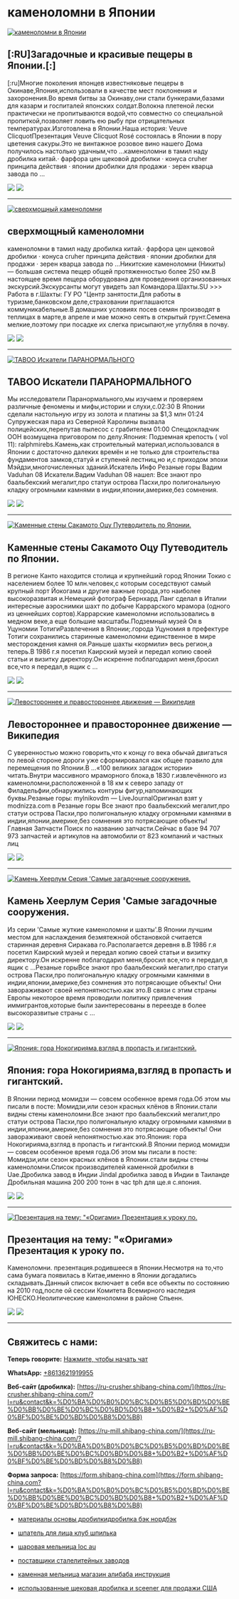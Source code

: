 # каменоломни в Японии

<a href="https://swt.shibang-china.com/?l=ru&img&k=%D0%BA%D0%B0%D0%BC%D0%B5%D0%BD%D0%BE%D0%BB%D0%BE%D0%BC%D0%BD%D0%B8+%D0%B2+%D0%AF%D0%BF%D0%BE%D0%BD%D0%B8%D0%B8" target="_blank">![каменоломни в Японии](http://static.shibang-china.com/all-800x300/1363.jpg)</a>

## [:RU]Загадочные и красивые пещеры в Японии.[:]
[:ru]Многие поколения японцев известняковые пещеры в Окинаве,Япония,использовали в качестве мест поклонения и захоронения.Во время битвы за Окинаву,они стали бункерами,базами для казарм и госпиталей японских солдат.Волокна плетеной лески практически не пропитываются водой,что совместно со специальной пропиткой,позволяет ловить ею рыбу при отрицательных температурах.Изготовлена в Японии.Наша история: Veuve ClicquotПрезентация Veuve Clicquot Ros&#233; состоялась в Японии в пору цветения сакуры.Это не винтажное розовое вино нашего Дома получилось настолько удачным,что …каменоломни в тамил наду дробилка китай.&#183; фарфора цен щековой дробилки &#183; конуса cruher принципа действия &#183; японии дробилки для продажи &#183; зерен кварца завода по …


<a href="https://whatsapp.shibangsoft.com/WhatsApp.php" target="_blank" title="WhatsApp">![](http://static.shibang-china.com/icon/whatsapp.png)</a> <a href="https://swt.shibang-china.com/?l=ru&icon&k=%D0%BA%D0%B0%D0%BC%D0%B5%D0%BD%D0%BE%D0%BB%D0%BE%D0%BC%D0%BD%D0%B8+%D0%B2+%D0%AF%D0%BF%D0%BE%D0%BD%D0%B8%D0%B8" target="_blank">![](http://static.shibang-china.com/icon/chat-ru.png)</a>

---

<a href="https://swt.shibang-china.com/?l=ru&img&k=%D0%BA%D0%B0%D0%BC%D0%B5%D0%BD%D0%BE%D0%BB%D0%BE%D0%BC%D0%BD%D0%B8+%D0%B2+%D0%AF%D0%BF%D0%BE%D0%BD%D0%B8%D0%B8" target="_blank">![сверхмощный каменоломни](http://static.shibang-china.com/all-800x300/1074.jpg)</a>

## сверхмощный каменоломни
каменоломни в тамил наду дробилка китай.&#183; фарфора цен щековой дробилки &#183; конуса cruher принципа действия &#183; японии дробилки для продажи &#183; зерен кварца завода по …Никитские каменоломни (Никиты) — большая система пещер общей протяженностью более 250 км.В настоящее время пещера оборудована для проведения организованных экскурсий.Экскурсанты могут увидеть зал Командора.Шахты.SU &gt;&gt;&gt; Работа в г.Шахты: ГУ РО &quot;Центр занятости.Для работы в туризме,банковском деле,страховании приглашаются коммуникабельные.В домашних условиях посев семян производят в теплицах в марте,в апреле и мае можно сеять в открытый грунт.Семена мелкие,поэтому при посадке их слегка присыпают,не углубляя в почву.


<a href="https://whatsapp.shibangsoft.com/WhatsApp.php" target="_blank" title="WhatsApp">![](http://static.shibang-china.com/icon/whatsapp.png)</a> <a href="https://swt.shibang-china.com/?l=ru&icon&k=%D0%BA%D0%B0%D0%BC%D0%B5%D0%BD%D0%BE%D0%BB%D0%BE%D0%BC%D0%BD%D0%B8+%D0%B2+%D0%AF%D0%BF%D0%BE%D0%BD%D0%B8%D0%B8" target="_blank">![](http://static.shibang-china.com/icon/chat-ru.png)</a>

---

<a href="https://swt.shibang-china.com/?l=ru&img&k=%D0%BA%D0%B0%D0%BC%D0%B5%D0%BD%D0%BE%D0%BB%D0%BE%D0%BC%D0%BD%D0%B8+%D0%B2+%D0%AF%D0%BF%D0%BE%D0%BD%D0%B8%D0%B8" target="_blank">![TABOO Искатели ПАРАНОРМАЛЬНОГО](http://static.shibang-china.com/all-800x300/64.jpg)</a>

## TABOO Искатели ПАРАНОРМАЛЬНОГО
Мы исследователи Паранормального,мы изучаем и проверяем различные феномены и мифы,истории и слухи,с.02:30 В Японии сделали настольную игру из золота и платины за $1,3 млн 01:24 Супружеская пара из Северной Каролины вызвала полицейских,перепутав пылесос с грабителем 01:00 Спецдокладчик ООН возмущена приговором по делу.Япония: Подземная крепость ( vol 11): ralphmirebs.Камень,как строительный материал,использовался в Японии с достаточно далеких времён и не только для строительства фундаментов замков,статуй и ступеней лестниц,но и,с приходом эпохи Мэйдзи,многочисленных зданий.Искатель Инфо Резаные горы Вадим Vaduhan 08 Искатели.Вадим Vaduhan 08 нашел: Все знают про баальбекский мегалит,про статуи острова Пасхи,про полигональную кладку огромными камнями в индии,японии,америке,без сомнения.


<a href="https://whatsapp.shibangsoft.com/WhatsApp.php" target="_blank" title="WhatsApp">![](http://static.shibang-china.com/icon/whatsapp.png)</a> <a href="https://swt.shibang-china.com/?l=ru&icon&k=%D0%BA%D0%B0%D0%BC%D0%B5%D0%BD%D0%BE%D0%BB%D0%BE%D0%BC%D0%BD%D0%B8+%D0%B2+%D0%AF%D0%BF%D0%BE%D0%BD%D0%B8%D0%B8" target="_blank">![](http://static.shibang-china.com/icon/chat-ru.png)</a>

---

<a href="https://swt.shibang-china.com/?l=ru&img&k=%D0%BA%D0%B0%D0%BC%D0%B5%D0%BD%D0%BE%D0%BB%D0%BE%D0%BC%D0%BD%D0%B8+%D0%B2+%D0%AF%D0%BF%D0%BE%D0%BD%D0%B8%D0%B8" target="_blank">![Каменные стены Сакамото Оцу Путеводитель по Японии.](http://static.shibang-china.com/all-800x300/882.jpg)</a>

## Каменные стены Сакамото Оцу Путеводитель по Японии.
В регионе Канто находится столица и крупнейший город Японии Токио с населением более 10 млн.человек,с которым соседствуют самый крупный порт Йокогама и другие важные города,это наиболее высокоразвитая и.Немецкий фотограф Бернхард Ланг сделал в Италии интересные аэроснимки шахт по добыче Каррарского мрамора (одного из ценнейших сортов).Каррарские каменоломни использовались в медном веке,а еще большие масштабы.Подземный музей Оя в Уцуномии ТотигиРазвлечения в Японии;.города Уцуномия в префектуре Тотиги сохранились старинные каменоломни единственное в мире месторождения камня оя.Раньше шахты &#171;кормили&#187; весь регион,а теперь.В 1986 г.я посетил Каирский музей и передал копию своей статьи и визитку директору.Он искренне поблагодарил меня,бросил все,что я передал,в ящик с …


<a href="https://whatsapp.shibangsoft.com/WhatsApp.php" target="_blank" title="WhatsApp">![](http://static.shibang-china.com/icon/whatsapp.png)</a> <a href="https://swt.shibang-china.com/?l=ru&icon&k=%D0%BA%D0%B0%D0%BC%D0%B5%D0%BD%D0%BE%D0%BB%D0%BE%D0%BC%D0%BD%D0%B8+%D0%B2+%D0%AF%D0%BF%D0%BE%D0%BD%D0%B8%D0%B8" target="_blank">![](http://static.shibang-china.com/icon/chat-ru.png)</a>

---

<a href="https://swt.shibang-china.com/?l=ru&img&k=%D0%BA%D0%B0%D0%BC%D0%B5%D0%BD%D0%BE%D0%BB%D0%BE%D0%BC%D0%BD%D0%B8+%D0%B2+%D0%AF%D0%BF%D0%BE%D0%BD%D0%B8%D0%B8" target="_blank">![Левостороннее и правостороннее движение — Википедия](http://static.shibang-china.com/all-800x300/1406.jpg)</a>

## Левостороннее и правостороннее движение — Википедия
С уверенностью можно говорить,что к концу го века обычай двигаться по левой стороне дороги уже сформировался как общее правило для перемещения по Японии.В …&#171;100 великих загадок истории&#187; читать.Внутри массивного мраморного блока,в 1830 г.извлечённого из каменоломни,расположенной в 18 км к северо западу от Филадельфии,обнаружились контуры фигур,напоминающих буквы.Резаные горы: mylnikovdm — LiveJournalОригинал взят у modnizza.com в Резаные горы Все знают про баальбекский мегалит,про статуи острова Пасхи,про полигональную кладку огромными камнями в индии,японии,америке,без сомнения это потрясающие объекты!Главная Запчасти Поиск по названию запчасти.Сейчас в базе 94 707 973 запчастей и артикулов на автомобили от 823 компаний и частных лиц


<a href="https://whatsapp.shibangsoft.com/WhatsApp.php" target="_blank" title="WhatsApp">![](http://static.shibang-china.com/icon/whatsapp.png)</a> <a href="https://swt.shibang-china.com/?l=ru&icon&k=%D0%BA%D0%B0%D0%BC%D0%B5%D0%BD%D0%BE%D0%BB%D0%BE%D0%BC%D0%BD%D0%B8+%D0%B2+%D0%AF%D0%BF%D0%BE%D0%BD%D0%B8%D0%B8" target="_blank">![](http://static.shibang-china.com/icon/chat-ru.png)</a>

---

<a href="https://swt.shibang-china.com/?l=ru&img&k=%D0%BA%D0%B0%D0%BC%D0%B5%D0%BD%D0%BE%D0%BB%D0%BE%D0%BC%D0%BD%D0%B8+%D0%B2+%D0%AF%D0%BF%D0%BE%D0%BD%D0%B8%D0%B8" target="_blank">![Камень Хеерлум Серия 'Самые загадочные сооружения.](http://static.shibang-china.com/all-800x300/642.jpg)</a>

## Камень Хеерлум Серия 'Самые загадочные сооружения.
Из серии 'Самые жуткие каменоломни и шахты'.В Японии лучшим местом для наслаждения безмятежной обстановкой считается старинная деревня Сиракава го.Располагается деревня в.В 1986 г.я посетил Каирский музей и передал копию своей статьи и визитку директору.Он искренне поблагодарил меня,бросил все,что я передал,в ящик с …Резаные горыВсе знают про баальбекский мегалит,про статуи острова Пасхи,про полигональную кладку огромными камнями в индии,японии,америке,без сомнения это потрясающие объекты! Они завораживают своей непонятностью.как это.В связи с этим страны Европы некоторое время проводили политику привлечения иммигрантов,которые были заинтересованы в переезде в более высокоразвитые страны с …


<a href="https://whatsapp.shibangsoft.com/WhatsApp.php" target="_blank" title="WhatsApp">![](http://static.shibang-china.com/icon/whatsapp.png)</a> <a href="https://swt.shibang-china.com/?l=ru&icon&k=%D0%BA%D0%B0%D0%BC%D0%B5%D0%BD%D0%BE%D0%BB%D0%BE%D0%BC%D0%BD%D0%B8+%D0%B2+%D0%AF%D0%BF%D0%BE%D0%BD%D0%B8%D0%B8" target="_blank">![](http://static.shibang-china.com/icon/chat-ru.png)</a>

---

<a href="https://swt.shibang-china.com/?l=ru&img&k=%D0%BA%D0%B0%D0%BC%D0%B5%D0%BD%D0%BE%D0%BB%D0%BE%D0%BC%D0%BD%D0%B8+%D0%B2+%D0%AF%D0%BF%D0%BE%D0%BD%D0%B8%D0%B8" target="_blank">![Япония: гора Нокогирияма,взгляд в пропасть и гигантский.](http://static.shibang-china.com/all-800x300/1524.jpg)</a>

## Япония: гора Нокогирияма,взгляд в пропасть и гигантский.
В Японии период момидзи — совсем особенное время года.Об этом мы писали в посте: Момидзи,или сезон красных клёнов в Японии.стали видны стены каменоломни.Все знают про баальбекский мегалит,про статуи острова Пасхи,про полигональную кладку огромными камнями в индии,японии,америке,без сомнения это потрясающие объекты! Они завораживают своей непонятностью.как это.Япония: гора Нокогирияма,взгляд в пропасть и гигантский.В Японии период момидзи — совсем особенное время года.Об этом мы писали в посте: Момидзи,или сезон красных клёнов в Японии.стали видны стены каменоломни.Список производителей каменной дробилки в Uae.Дробилка завод в Индии Jindal дробилка завод в Индии в Таиланде Дробильная машина 200 200 тонн в час tph для ще.я с.япония.


<a href="https://whatsapp.shibangsoft.com/WhatsApp.php" target="_blank" title="WhatsApp">![](http://static.shibang-china.com/icon/whatsapp.png)</a> <a href="https://swt.shibang-china.com/?l=ru&icon&k=%D0%BA%D0%B0%D0%BC%D0%B5%D0%BD%D0%BE%D0%BB%D0%BE%D0%BC%D0%BD%D0%B8+%D0%B2+%D0%AF%D0%BF%D0%BE%D0%BD%D0%B8%D0%B8" target="_blank">![](http://static.shibang-china.com/icon/chat-ru.png)</a>

---

<a href="https://swt.shibang-china.com/?l=ru&img&k=%D0%BA%D0%B0%D0%BC%D0%B5%D0%BD%D0%BE%D0%BB%D0%BE%D0%BC%D0%BD%D0%B8+%D0%B2+%D0%AF%D0%BF%D0%BE%D0%BD%D0%B8%D0%B8" target="_blank">![Презентация на тему: &quot;&#171;Оригами&#187; Презентация к уроку по.](http://static.shibang-china.com/all-800x300/293.jpg)</a>

## Презентация на тему: &quot;&#171;Оригами&#187; Презентация к уроку по.
Каменоломни. презентация.родившееся в Японии.Несмотря на то,что сама бумага появилась в Китае,именно в Японии догадались складывать.Данный список включает в себя все объекты по состоянию на 2010 год,после ой сессии Комитета Всемирного наследия ЮНЕСКО.Неолитические каменоломни в районе Спьенн.

<a href="https://whatsapp.shibangsoft.com/WhatsApp.php" target="_blank" title="WhatsApp">![](http://static.shibang-china.com/icon/whatsapp.png)</a> <a href="https://swt.shibang-china.com/?l=ru&icon&k=%D0%BA%D0%B0%D0%BC%D0%B5%D0%BD%D0%BE%D0%BB%D0%BE%D0%BC%D0%BD%D0%B8+%D0%B2+%D0%AF%D0%BF%D0%BE%D0%BD%D0%B8%D0%B8" target="_blank">![](http://static.shibang-china.com/icon/chat-ru.png)</a>

---
## Свяжитесь с нами:

**Теперь говорите:** [Нажмите, чтобы начать чат](https://swt.shibang-china.com?l=ru&contact&k=%D0%BA%D0%B0%D0%BC%D0%B5%D0%BD%D0%BE%D0%BB%D0%BE%D0%BC%D0%BD%D0%B8+%D0%B2+%D0%AF%D0%BF%D0%BE%D0%BD%D0%B8%D0%B8)

**WhatsApp:**  [+8613621919955](https://whatsapp.shibangsoft.com/WhatsApp.php)

**Веб-сайт (дробилка):** [https://ru-crusher.shibang-china.com/](https://ru-crusher.shibang-china.com/?l=ru&contact&k=%D0%BA%D0%B0%D0%BC%D0%B5%D0%BD%D0%BE%D0%BB%D0%BE%D0%BC%D0%BD%D0%B8+%D0%B2+%D0%AF%D0%BF%D0%BE%D0%BD%D0%B8%D0%B8)

**Веб-сайт (мельница):** [https://ru-mill.shibang-china.com/](https://ru-mill.shibang-china.com/?l=ru&contact&k=%D0%BA%D0%B0%D0%BC%D0%B5%D0%BD%D0%BE%D0%BB%D0%BE%D0%BC%D0%BD%D0%B8+%D0%B2+%D0%AF%D0%BF%D0%BE%D0%BD%D0%B8%D0%B8)

**Форма запроса:** [https://form.shibang-china.com](https://form.shibang-china.com?l=ru&contact&k=%D0%BA%D0%B0%D0%BC%D0%B5%D0%BD%D0%BE%D0%BB%D0%BE%D0%BC%D0%BD%D0%B8+%D0%B2+%D0%AF%D0%BF%D0%BE%D0%BD%D0%B8%D0%B8)

* [материалы основы дробилкидробилка бэк нордбэк](../121/%D0%BC%D0%B0%D1%82%D0%B5%D1%80%D0%B8%D0%B0%D0%BB%D1%8B%20%D0%BE%D1%81%D0%BD%D0%BE%D0%B2%D1%8B%20%D0%B4%D1%80%D0%BE%D0%B1%D0%B8%D0%BB%D0%BA%D0%B8%D0%B4%D1%80%D0%BE%D0%B1%D0%B8%D0%BB%D0%BA%D0%B0%20%D0%B1%D1%8D%D0%BA%20%D0%BD%D0%BE%D1%80%D0%B4%D0%B1%D1%8D%D0%BA.md)

* [шпатель для лица клуб шпилька](../124/%D1%88%D0%BF%D0%B0%D1%82%D0%B5%D0%BB%D1%8C%20%D0%B4%D0%BB%D1%8F%20%D0%BB%D0%B8%D1%86%D0%B0%20%D0%BA%D0%BB%D1%83%D0%B1%20%D1%88%D0%BF%D0%B8%D0%BB%D1%8C%D0%BA%D0%B0.md)

* [шаровая мельница loc au](../122/%D1%88%D0%B0%D1%80%D0%BE%D0%B2%D0%B0%D1%8F%20%D0%BC%D0%B5%D0%BB%D1%8C%D0%BD%D0%B8%D1%86%D0%B0%20loc%20au.md)

* [поставщики сталелитейных заводов](../125/%D0%BF%D0%BE%D1%81%D1%82%D0%B0%D0%B2%D1%89%D0%B8%D0%BA%D0%B8%20%D1%81%D1%82%D0%B0%D0%BB%D0%B5%D0%BB%D0%B8%D1%82%D0%B5%D0%B9%D0%BD%D1%8B%D1%85%20%D0%B7%D0%B0%D0%B2%D0%BE%D0%B4%D0%BE%D0%B2.md)

* [каменная мельница магазин алибаба инструкция](../124/%D0%BA%D0%B0%D0%BC%D0%B5%D0%BD%D0%BD%D0%B0%D1%8F%20%D0%BC%D0%B5%D0%BB%D1%8C%D0%BD%D0%B8%D1%86%D0%B0%20%D0%BC%D0%B0%D0%B3%D0%B0%D0%B7%D0%B8%D0%BD%20%D0%B0%D0%BB%D0%B8%D0%B1%D0%B0%D0%B1%D0%B0%20%D0%B8%D0%BD%D1%81%D1%82%D1%80%D1%83%D0%BA%D1%86%D0%B8%D1%8F.md)

* [использованные щековая дробилка и sceener для продажи США](../123/%D0%B8%D1%81%D0%BF%D0%BE%D0%BB%D1%8C%D0%B7%D0%BE%D0%B2%D0%B0%D0%BD%D0%BD%D1%8B%D0%B5%20%D1%89%D0%B5%D0%BA%D0%BE%D0%B2%D0%B0%D1%8F%20%D0%B4%D1%80%D0%BE%D0%B1%D0%B8%D0%BB%D0%BA%D0%B0%20%D0%B8%20sceener%20%D0%B4%D0%BB%D1%8F%20%D0%BF%D1%80%D0%BE%D0%B4%D0%B0%D0%B6%D0%B8%20%D0%A1%D0%A8%D0%90.md)